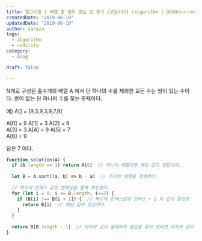 ```yaml
---
title: 알고리즘 | 배열 중 쌍이 없는 값 찾기 [코딜리티] (algorithm | OddOccurrencesInArray [codility])
createdDate: "2019-06-10"
updatedDate: "2019-06-10"
author: sangza
tags:
  - algorithm
  - codility
category:
  - blog

draft: false

---
```


N개로 구성된 홀수개의 배열 A 에서 단 하나의 수를 제외한 모든 수는 쌍이 있는 수이다.
쌍이 없는 단 하나의 수를 찾는 문제이다.
    
예) A[] = [9,3,9,3,9,7,9]  
  
A[0] = 9  A[1] = 3  A[2] = 9  
A[3] = 3  A[4] = 9  A[5] = 7  
A[6] = 9
  
답은 7 이다.

```javascript
function solution(A) {
  if (A.length <= 1) return A[0]  // 하나의 배열이면 해당 값이 정답이다.
    
  let B = A.sort((a, b) => b - a)  // 주어진 배열을 정렬한다.
    
  // 짝수의 인덱스 값만 반복문을 통해 확인한다.  
  for (let i = 0; i <= B.length; i+=2) {
    if (B[i] !== B[i + 1]) {  // 짝수의 인덱스값과 인덱스 + 1 의 값이 같으면
      return B[i]  // 해당 값이 정답이다.
    }
  }
    
  return B[B.length - 1]  // 마지막 값이 될때까지 정답을 찾지 못하면 마지막 값이 정답이다.  
}
```

